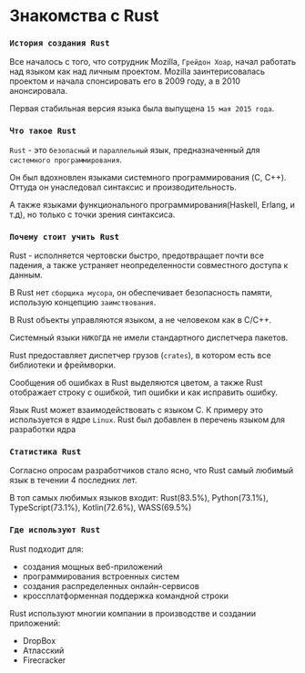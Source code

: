 # Знакомства с Rust

### `История создания Rust`

Все началось с того, что сотрудник Mozilla, `Грейдон Хоар`, начал работать над языком как над личным проектом.
Mozilla заинтерисовалась проектом и начала спонсировать его в 2009 году, а в 2010 анонсировала.

Первая стабильная версия языка была выпущена `15 мая 2015 года`. 


### `Что такое Rust`
`Rust` - это `безопасный` и `параллельный` язык, предназначенный для `системного программирования`. 

Он был вдохновлен языками системного программирования (C, C++). Оттуда он унаследовал синтаксис и производительность.

А также языками функционального программирования(Haskell, Erlang, и т.д), но только с точки зрения синтаксиса.

### `Почему стоит учить Rust`
Rust - исполняется чертовски быстро, предотвращает почти все падения, а также устраняет неопределенности совместного доступа к данным.

В Rust нет `сборщика мусора`, он обеспечивает безопасность памяти, использую концепцию `заимствования`. 

В Rust объекты управляются языком, а не человеком как в C/C++.

Системный языки `НИКОГДА` не имели стандартного диспетчера пакетов.

Rust предоставляет диспетчер грузов (`crates`), в котором есть все библиотеки и фреймворки.

Сообщения об ошибках в Rust выделяются цветом, а также Rust отображает строку с ошибкой, тип ошибки и как исправить ошибку.

Язык Rust может взаимодействовать с языком C. К примеру это используется в ядре `Linux`. Rust был добавлен в перечень языком для разработки ядра

### `Статистика Rust`
Согласно опросам разработчиков стало ясно, что Rust самый любимый язык в течении 4 последних лет.

В топ самых любимых языков входит: Rust(83.5%), Python(73.1%), TypeScript(73.1%), Kotlin(72.6%), WASS(69.5%)

### `Где используют Rust`
Rust подходит для:
  - создания мощных веб-приложений
  - программирования встроенных систем
  - создания распределенных онлайн-сервисов
  - кроссплатформенная поддержка командной строки

Rust используют многии компании в производстве и создании приложений:
  - DropBox
  - Атласский
  - Firecracker